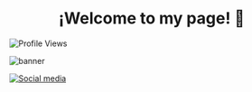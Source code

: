 <div align="center">
<h1 align="center"> ¡Welcome to my page!</a> 👋</h1>
</div>

![Profile Views](https://komarev.com/ghpvc/?username=T-alis&color=ff69b4)

![banner](https://github.com/T-alis/T-alis/assets/143585043/f9c8dfec-4a5b-4166-ab04-7c7375caea54)

[![Social media](https://skillicons.dev/icons?i=linkedin)](https://www.linkedin.com/in/tiarealvarez/)
